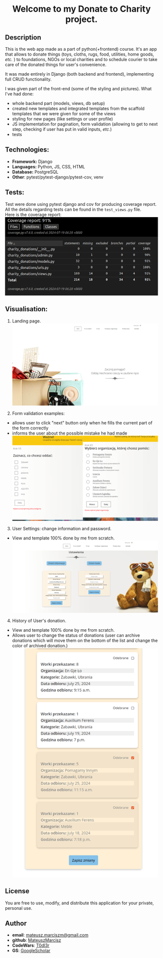 <h1 align="center">Welcome to my <strong>Donate to Charity</strong> project.</h1>

## Description

<p>This is the web app made as a part of python(+frontend) course.
It's an app that allows to donate things (toys, cloths, rugs, food, utilities, home goods, <i>etc.</i> ) to foundations, NGOs or local charities
and to schedule courier to take care of the donated things for user's convenience. </p>
<p>It was made entirely in Django (both backend and frontend), implementing full CRUD functionality.</p>

I was given part of the front-end (some of the styling and pictures). What I've had done:
- whole backend part (models, views, db setup)
- created new templates and integrated templates from the scaffold templates that we were given for some of the views
- styling for new pages (like settings or user profile)
- JS implementation for pagination, form validation (allowing to get to next step, checking if user has put in valid inputs, <i>etc.</i>)
- tests


## Technologies:
- **Framework:** Django
- **Languages:** Python, JS, CSS, HTML
- **Database:** PostgreSQL
- **Other**: pytest/pytest-django/pytest-cov, venv

## Tests:
Test were done using pytest django and cov for producing coverage report. All the details regarding tests can be found in the `test_views.py` file. <br>
Here is the coverage report:
![test coverage raport](charity_donations/static/images/visual_coverage_raport.png)


## Visualisation:
1. Landing page.
![landing page](charity_donations/static/images/visual_landing_page.png)

2. Form validation examples:
- allows user to click "next" button only when he fills the current part of the form correctly
- informs the user about the possible mistake he had made
![form validation](charity_donations/static/images/visual_form_validation_example.png)

3. User Settings: change information and password.
- View and template 100% done by me from scratch.
![User Profile](charity_donations/static/images/visual_settings.png)

4. History of User's donation.
- View and template 100% done by me from scratch.
- Allows user to change the status of donations (user can archive donations which will move them on the bottom of the list and change the color of archived donation.)
![donation history](charity_donations/static/images/visual_donation_history.png)

## License
You are free to use, modify, and distribute this application for your private, personal use.

## Author
- **email**: mateusz.marciszm@gmail.com
- **github**: [MateuszMarcisz](https://github.com/MateuszMarcisz)
- **CodeWars**: [T0dl3r](https://www.codewars.com/users/T0dl3r)
- **GS**: [GoogleScholar](https://scholar.google.com/citations?user=QW3tlewAAAAJ&hl=en)